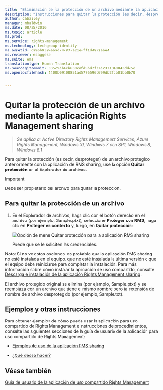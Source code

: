```yaml
---
title: "Eliminación de la protección de un archivo mediante la aplicación Rights Management sharing | Azure RMS"
description: "Instrucciones para quitar la protección (es decir, desproteger) de un archivo protegido anteriormente con la aplicación RMS sharing."
author: cabailey
manager: mbaldwin
ms.date: 08/25/2016
ms.topic: article
ms.prod: 
ms.service: rights-management
ms.technology: techgroup-identity
ms.assetid: da95b938-eaad-4c83-a21e-ff1d4872aae4
ms.reviewer: esaggese
ms.suite: ems
translationtype: Human Translation
ms.sourcegitcommit: 035c9eb6cb630cafd5bd7fc7e2371340043ddc5e
ms.openlocfilehash: 4400b09108851ad5776596b699db2fcb01bb0b70


---
```


# Quitar la protección de un archivo mediante la aplicación Rights Management sharing

>*Se aplica a: Active Directory Rights Management Services, Azure Rights Management, Windows 10, Windows 7 con SP1, Windows 8, Windows 8.1*

Para quitar la protección (es decir, desproteger) de un archivo protegido anteriormente con la aplicación de RMS sharing, use la opción **Quitar protección** en el Explorador de archivos.

> [!IMPORTANT]
> Debe ser propietario del archivo para quitar la protección.

## Para quitar la protección de un archivo

1.  En el Explorador de archivos, haga clic con el botón derecho en el archivo (por ejemplo, Sample.ptxt), seleccione **Proteger con RMS**, haga clic en **Proteger en contexto** y, luego, en **Quitar protección**:

    ![Opción de menú Quitar protección para la aplicación RMS sharing](../media/ADRMS_MSRMSApp_RemoveProtection.png)

    Puede que se le soliciten las credenciales.

Nota: Si no ve estas opciones, es probable que la aplicación RMS sharing no esté instalada en el equipo, que no esté instalada la última versión o que el equipo deba reiniciarse para completar la instalación. Para más información sobre cómo instalar la aplicación de uso compartido, consulte [Descarga e instalación de la aplicación Rights Management sharing](install-sharing-app.md).

El archivo protegido original se elimina (por ejemplo, Sample.ptxt) y se reemplaza con un archivo que tiene el mismo nombre pero la extensión de nombre de archivo desprotegido (por ejemplo, Sample.txt).

## Ejemplos y otras instrucciones
Para obtener ejemplos de cómo puede usar la aplicación para uso compartido de Rights Management e instrucciones de procedimientos, consulte las siguientes secciones de la guía de usuario de la aplicación para uso compartido de Rights Management:

-   [Ejemplos de uso de la aplicación RMS sharing](sharing-app-user-guide.md#examples-for-using-the-rms-sharing-application)

-   [¿Qué desea hacer?](sharing-app-user-guide.md#what-do-you-want-to-do)

## Véase también
[Guía de usuario de la aplicación de uso compartido Rights Management](sharing-app-user-guide.md)



<!--HONumber=Aug16_HO4-->



